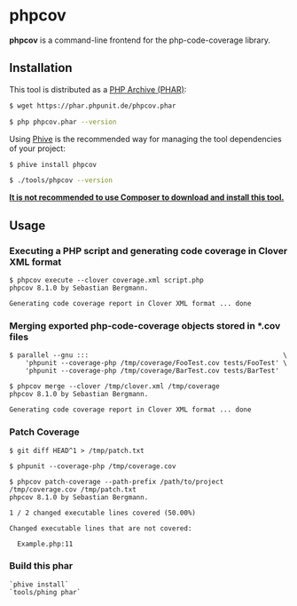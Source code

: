 # phpcov

**phpcov** is a command-line frontend for the php-code-coverage library.

## Installation

This tool is distributed as a [PHP Archive (PHAR)](https://php.net/phar):

```bash
$ wget https://phar.phpunit.de/phpcov.phar

$ php phpcov.phar --version
```

Using [Phive](https://phar.io/) is the recommended way for managing the tool dependencies of your project:

```bash
$ phive install phpcov

$ ./tools/phpcov --version
```

**[It is not recommended to use Composer to download and install this tool.](https://twitter.com/s_bergmann/status/999635212723212288)**

## Usage

### Executing a PHP script and generating code coverage in Clover XML format

    $ phpcov execute --clover coverage.xml script.php
    phpcov 8.1.0 by Sebastian Bergmann.

    Generating code coverage report in Clover XML format ... done

### Merging exported php-code-coverage objects stored in *.cov files

    $ parallel --gnu :::                                                 \
        'phpunit --coverage-php /tmp/coverage/FooTest.cov tests/FooTest' \
        'phpunit --coverage-php /tmp/coverage/BarTest.cov tests/BarTest'

    $ phpcov merge --clover /tmp/clover.xml /tmp/coverage
    phpcov 8.1.0 by Sebastian Bergmann.

    Generating code coverage report in Clover XML format ... done

### Patch Coverage

    $ git diff HEAD^1 > /tmp/patch.txt

    $ phpunit --coverage-php /tmp/coverage.cov

    $ phpcov patch-coverage --path-prefix /path/to/project /tmp/coverage.cov /tmp/patch.txt
    phpcov 8.1.0 by Sebastian Bergmann.

    1 / 2 changed executable lines covered (50.00%)

    Changed executable lines that are not covered:

      Example.php:11

### Build this phar

    `phive install`
    `tools/phing phar`
    